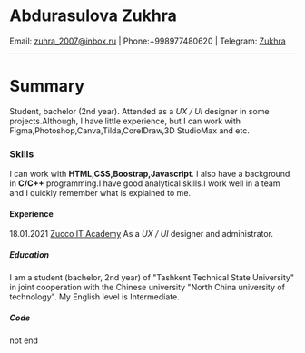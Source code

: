  # Abdurasulova Zukhra
Email: [zuhra_2007@inbox.ru](https://e.mail.ru/inbox/?authid=klutm2w4.mtp&back=1%2C1&dwhsplit=s10273.b1s&from=mail.login&x-login-auth=1)  |
 Phone:+998977480620 |
 Telegram: [Zukhra](https://t.me/zuhra_ab)
***
# Summary
Student, bachelor (2nd year). Attended as a *UX / UI*  designer in some projects.Although, I have little experience, but I can work with Figma,Photoshop,Canva,Tilda,CorelDraw,3D StudioMax and etc.
### Skills
I can work with **HTML,CSS,Boostrap,Javascript**. I also have a background in **C/C++** programming.I have good analytical skills.I work well in a team and I quickly remember what is explained to me.
#### Experience
18.01.2021 [Zucco IT Academy](http://zucco.academy/) As a *UX / UI*  designer and administrator.
##### Education
I am a student (bachelor, 2nd year) of "Tashkent Technical State University" in joint cooperation with the Chinese university "North China university of technology". My English level  is Intermediate.
##### Code
not end
